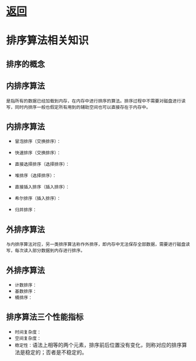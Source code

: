 # [返回](../readMe.md)
# 排序算法相关知识
## 排序的概念

## 内排序算法
```
是指所有的数据已经加载到内存，在内存中进行排序的算法。排序过程中不需要对磁盘进行读写，同时内排序一般也假定所有用到的辅助空间也可以直接存在于内存中。
```
## 内排序算法

* `冒泡排序（交换排序）：`
* `快速排序（交换排序）：`

* `直接选择排序（选择排序）：`
* `堆排序（选择排序）：`

* `直接插入排序（插入排序）：`
* `希尔排序（插入排序）：`

* `归并排序：`
## 外排序算法
```
与内排序算法对应，另一类排序算法称作外排序，即内存中无法保存全部数据，需要进行磁盘读写，每次读入部分数据到内存进行排序。
```
## 外排序算法
* `计数排序：`
* `基数排序：`
* `桶排序：`

## 排序算法三个性能指标
* `时间复杂度：`
* `空间复杂度：`
* `稳定性：`语法上相等的两个元素，排序前后位置没有变化，则称对应的排序算法是稳定的；否者是不稳定的。